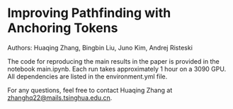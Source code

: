 # Improving Pathfinding with Anchoring Tokens

Authors: Huaqing Zhang, Bingbin Liu, Juno Kim, Andrej Risteski

The code for reproducing the main results in the paper is provided in the notebook main.ipynb. Each run takes approximately 1 hour on a 3090 GPU. All dependencies are listed in the environment.yml file.

For any questions, feel free to contact Huaqing Zhang at zhanghq22@mails.tsinghua.edu.cn.